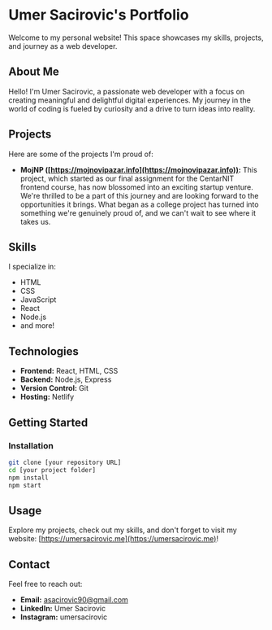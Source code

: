 # Umer Sacirovic's Portfolio

Welcome to my personal website! This space showcases my skills, projects, and journey as a web developer.

## About Me

Hello! I'm Umer Sacirovic, a passionate web developer with a focus on creating meaningful and delightful digital experiences. My journey in the world of coding is fueled by curiosity and a drive to turn ideas into reality.

## Projects

Here are some of the projects I'm proud of:

- **MojNP ([https://mojnovipazar.info](https://mojnovipazar.info)):** This project, which started as our final assignment for the CentarNIT frontend course, has now blossomed into an exciting startup venture. We're thrilled to be a part of this journey and are looking forward to the opportunities it brings. What began as a college project has turned into something we're genuinely proud of, and we can't wait to see where it takes us.

## Skills

I specialize in:

- HTML
- CSS
- JavaScript
- React
- Node.js
- and more!

## Technologies

- **Frontend:** React, HTML, CSS
- **Backend:** Node.js, Express
- **Version Control:** Git
- **Hosting:** Netlify

## Getting Started

### Installation

```bash
git clone [your repository URL]
cd [your project folder]
npm install
npm start
```

## Usage

Explore my projects, check out my skills, and don't forget to visit my website: [https://umersacirovic.me](https://umersacirovic.me)!

## Contact

Feel free to reach out:

- **Email:** asacirovic90@gmail.com
- **LinkedIn:** Umer Sacirovic
- **Instagram:** umersacirovic
